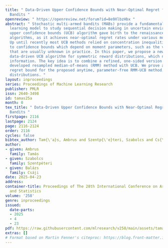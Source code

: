```yaml
---
title: " Data-Driven Upper Confidence Bounds with Near-Optimal Regret for Heavy-Tailed
  Bandits "
openreview: " https://openreview.net/forum?id=8e9XlbzHbx "
abstract: " Stochastic multi-armed bandits (MABs) provide a fundamental reinforcement
  learning model to study sequential decision making in uncertain environments. The
  upper confidence bounds (UCB) algorithm gave birth to the renaissance of bandit
  algorithms, as it achieves near-optimal regret rates under various moment assumptions.
  Up until recently most UCB methods relied on concentration inequalities leading
  to confidence bounds which depend on moment parameters, such as the variance proxy,
  that are usually unknown in practice. In this paper, we propose a new distribution-free,
  data-driven UCB algorithm for symmetric reward distributions, which needs no moment
  information. The key idea is to combine a refined, one-sided version of the recently
  developed resampled median-of-means (RMM) method with UCB. We prove a near-optimal
  regret bound for the proposed anytime, parameter-free RMM-UCB method, even for heavy-tailed
  distributions. "
layout: inproceedings
series: Proceedings of Machine Learning Research
publisher: PMLR
issn: 2640-3498
id: tamas25a
month: 0
tex_title: " Data-Driven Upper Confidence Bounds with Near-Optimal Regret for Heavy-Tailed
  Bandits "
firstpage: 2116
lastpage: 2124
page: 2116-2124
order: 2116
cycles: false
bibtex_author: Tam{\'a}s, Ambrus and Szentp{\'e}teri, Szabolcs and Cs{\'a}ji, Bal{\'a}zs
author:
- given: Ambrus
  family: Tamás
- given: Szabolcs
  family: Szentpéteri
- given: Balázs
  family: Csáji
date: 2025-04-23
address:
container-title: Proceedings of The 28th International Conference on Artificial Intelligence
  and Statistics
volume: '258'
genre: inproceedings
issued:
  date-parts:
  - 2025
  - 4
  - 23
pdf: https://raw.githubusercontent.com/mlresearch/v258/main/assets/tamas25a/tamas25a.pdf
extras: []
# Format based on Martin Fenner's citeproc: https://blog.front-matter.io/posts/citeproc-yaml-for-bibliographies/
---
```

